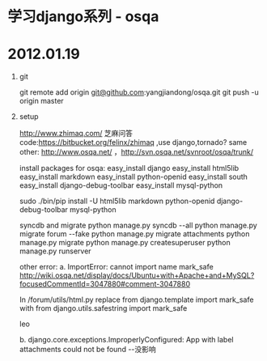  学习django系列 - osqa
======================

# 2012.01.19

1. git

    git remote add origin git@github.com:yangjiandong/osqa.git
    git push -u origin master
    
2. setup

    http://www.zhimaq.com/ 芝麻问答
    code:https://bitbucket.org/felinx/zhimaq ,use django,tornado?
    same other: http://www.osqa.net/ ，http://svn.osqa.net/svnroot/osqa/trunk/ 

    install packages for osqa:
    easy_install django
    easy_install html5lib
    easy_install markdown
    easy_install python-openid
    easy_install south
    easy_install django-debug-toolbar
    easy_install mysql-python

    sudo ./bin/pip install -U html5lib markdown python-openid django-debug-toolbar mysql-python
  
    syncdb and migrate
    python manage.py syncdb --all
    python manage.py migrate forum --fake
    python manage.py migrate attachments
    python manage.py migrate
    python manage.py createsuperuser
    python manage.py runserver

    other error:
    a. ImportError: cannot import name mark_safe 
    http://wiki.osqa.net/display/docs/Ubuntu+with+Apache+and+MySQL?focusedCommentId=3047880#comment-3047880 

    In /forum/utils/html.py
    replace
    from django.template import mark_safe
    with
    from django.utils.safestring import mark_safe

    leo

    b. django.core.exceptions.ImproperlyConfigured: App with label attachments could not be found --没影响

   
